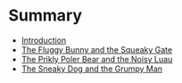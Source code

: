 # Summary

* [Introduction](README.md)
* [The Fluggy Bunny and the Squeaky Gate](bock_david/story.md)
* [The Prikly Poler Bear and the Noisy Luau](shin_justin/story.md)
* [The Sneaky Dog and the Grumpy Man](cahill_mason/story.md)
